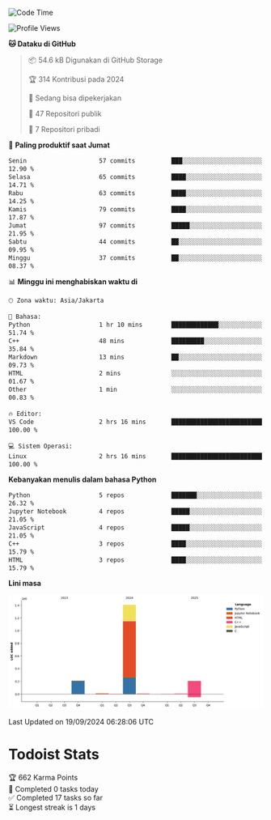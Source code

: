 <!--START_SECTION:waka-->
![Code Time](http://img.shields.io/badge/Code%20Time-37%20hrs%209%20mins-blue)

![Profile Views](http://img.shields.io/badge/Profil%20dilihat-3-blue)

**🐱 Dataku di GitHub** 

> 📦 54.6 kB Digunakan di GitHub Storage 
 > 
> 🏆 314 Kontribusi pada 2024
 > 
> 💼 Sedang bisa dipekerjakan
 > 
> 📜 47 Repositori publik 
 > 
> 🔑 7 Repositori pribadi 
 > 
📅 **Paling produktif saat Jumat** 

```text
Senin                    57 commits          ███░░░░░░░░░░░░░░░░░░░░░░   12.90 % 
Selasa                   65 commits          ████░░░░░░░░░░░░░░░░░░░░░   14.71 % 
Rabu                     63 commits          ████░░░░░░░░░░░░░░░░░░░░░   14.25 % 
Kamis                    79 commits          ████░░░░░░░░░░░░░░░░░░░░░   17.87 % 
Jumat                    97 commits          █████░░░░░░░░░░░░░░░░░░░░   21.95 % 
Sabtu                    44 commits          ██░░░░░░░░░░░░░░░░░░░░░░░   09.95 % 
Minggu                   37 commits          ██░░░░░░░░░░░░░░░░░░░░░░░   08.37 % 
```


📊 **Minggu ini menghabiskan waktu di** 

```text
🕑︎ Zona waktu: Asia/Jakarta

💬 Bahasa: 
Python                   1 hr 10 mins        █████████████░░░░░░░░░░░░   51.74 % 
C++                      48 mins             █████████░░░░░░░░░░░░░░░░   35.84 % 
Markdown                 13 mins             ██░░░░░░░░░░░░░░░░░░░░░░░   09.73 % 
HTML                     2 mins              ░░░░░░░░░░░░░░░░░░░░░░░░░   01.67 % 
Other                    1 min               ░░░░░░░░░░░░░░░░░░░░░░░░░   00.83 % 

🔥 Editor: 
VS Code                  2 hrs 16 mins       █████████████████████████   100.00 % 

💻 Sistem Operasi: 
Linux                    2 hrs 16 mins       █████████████████████████   100.00 % 
```

**Kebanyakan menulis dalam bahasa Python** 

```text
Python                   5 repos             ███████░░░░░░░░░░░░░░░░░░   26.32 % 
Jupyter Notebook         4 repos             █████░░░░░░░░░░░░░░░░░░░░   21.05 % 
JavaScript               4 repos             █████░░░░░░░░░░░░░░░░░░░░   21.05 % 
C++                      3 repos             ████░░░░░░░░░░░░░░░░░░░░░   15.79 % 
HTML                     3 repos             ████░░░░░░░░░░░░░░░░░░░░░   15.79 % 
```



**Lini masa**

![Lines of Code chart](https://raw.githubusercontent.com/yusuf601/yusuf601/main/assets/bar_graph.png)


 Last Updated on 19/09/2024 06:28:06 UTC
<!--END_SECTION:waka-->
# Todoist Stats

<!-- TODO-IST:START -->
🏆  662 Karma Points           
🌸  Completed 0 tasks today           
✅  Completed 17 tasks so far           
⏳  Longest streak is 1 days
<!-- TODO-IST:END -->

